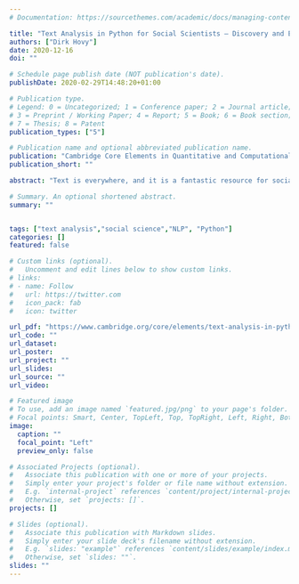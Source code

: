 ```yaml
---
# Documentation: https://sourcethemes.com/academic/docs/managing-content/

title: "Text Analysis in Python for Social Scientists – Discovery and Exploration"
authors: ["Dirk Hovy"]
date: 2020-12-16
doi: ""

# Schedule page publish date (NOT publication's date).
publishDate: 2020-02-29T14:48:20+01:00

# Publication type.
# Legend: 0 = Uncategorized; 1 = Conference paper; 2 = Journal article;
# 3 = Preprint / Working Paper; 4 = Report; 5 = Book; 6 = Book section;
# 7 = Thesis; 8 = Patent
publication_types: ["5"]

# Publication name and optional abbreviated publication name.
publication: "Cambridge Core Elements in Quantitative and Computational Methods for the Social Sciences"
publication_short: ""

abstract: "Text is everywhere, and it is a fantastic resource for social scientists. However, because it is so abundant, and because language is so variable, it is often difficult to extract the information we want. There is a whole subfield of AI concerned with text analysis (natural language processing). Many of the basic analysis methods developed are now readily available as Python implementations. This Element will teach you when to use which method, the mathematical background of how it works, and the Python code to implement it."

# Summary. An optional shortened abstract.
summary: ""


tags: ["text analysis","social science","NLP", "Python"]
categories: []
featured: false

# Custom links (optional).
#   Uncomment and edit lines below to show custom links.
# links:
# - name: Follow
#   url: https://twitter.com
#   icon_pack: fab
#   icon: twitter

url_pdf: "https://www.cambridge.org/core/elements/text-analysis-in-python-for-social-scientists/BFAB0A3604C7E29F6198EA2F7941DFF3"
url_code: ""
url_dataset:
url_poster:
url_project: ""
url_slides:
url_source: ""
url_video:

# Featured image
# To use, add an image named `featured.jpg/png` to your page's folder.
# Focal points: Smart, Center, TopLeft, Top, TopRight, Left, Right, BottomLeft, Bottom, BottomRight.
image:
  caption: ""
  focal_point: "Left"
  preview_only: false

# Associated Projects (optional).
#   Associate this publication with one or more of your projects.
#   Simply enter your project's folder or file name without extension.
#   E.g. `internal-project` references `content/project/internal-project/index.md`.
#   Otherwise, set `projects: []`.
projects: []

# Slides (optional).
#   Associate this publication with Markdown slides.
#   Simply enter your slide deck's filename without extension.
#   E.g. `slides: "example"` references `content/slides/example/index.md`.
#   Otherwise, set `slides: ""`.
slides: ""
---
```

